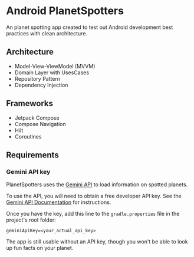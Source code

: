 # Android PlanetSpotters

An planet spotting app created to test out Android development best practices with clean architecture.

## Architecture

* Model-View-ViewModel (MVVM)  
* Domain Layer with UsesCases  
* Repository Pattern  
* Dependency Injection  

## Frameworks

* Jetpack Compose  
* Compose Navigation  
* Hilt  
* Coroutines  

## Requirements

### Gemini API key

PlanetSpotters uses the [Gemini API](https://ai.google.dev/) to load information on spotted planets.  

To use the API, you will need to obtain a free developer API key. See the
[Gemini API Documentation](https://ai.google.dev/gemini-api/docs/api-key) for instructions.

Once you have the key, add this line to the `gradle.properties` file in the project's root folder:

```
geminiApiKey=<your_actual_api_key>
```

The app is still usable without an API key, though you won't be able to look up fun facts on your planet.
